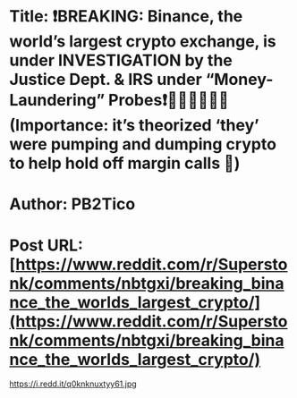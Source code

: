# Title: ❗️BREAKING: Binance, the world’s largest crypto exchange, is under INVESTIGATION by the Justice Dept. & IRS under “Money-Laundering” Probes❗️💎🙌🏼🚀🚀🚀 (Importance: it’s theorized ‘they’ were pumping and dumping crypto to help hold off margin calls 👀)
# Author: PB2Tico
# Post URL: [https://www.reddit.com/r/Superstonk/comments/nbtgxi/breaking_binance_the_worlds_largest_crypto/](https://www.reddit.com/r/Superstonk/comments/nbtgxi/breaking_binance_the_worlds_largest_crypto/)


https://i.redd.it/q0knknuxtyy61.jpg